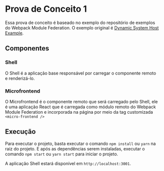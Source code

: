 # Prova de Conceito 1

Essa prova de conceito é baseado no exemplo do repositório de exemplos do Webpack Module Federation. O exemplo original é [Dynamic System Host Example](https://github.com/module-federation/module-federation-examples/tree/master/dynamic-system-host).

## Componentes

### Shell

O Shell é a aplicação base responsável por carregar o componente remoto e renderizá-lo.

### Microfrontend

O Microfrontend é o componente remoto que será carregado pelo Shell, ele é uma aplicação React que é carregada como módulo remoto do Webpack Module Federation e incorporada na página por meio da tag customizada `<micro-frontend />`

## Execução

Para executar o projeto, basta executar o comando `npm install` ou `yarn` na raiz do projeto. E
após as dependências serem instaladas, executar o comando `npm start` ou `yarn start` para iniciar o projeto.

A aplicação Shell estará disponível em `http://localhost:3001`.
